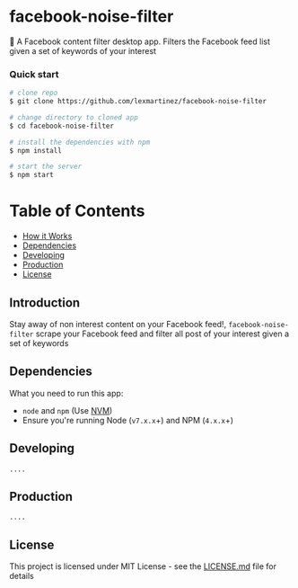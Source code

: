 # facebook-noise-filter

:fishing_pole_and_fish: A Facebook content filter desktop app. Filters the Facebook feed list given a set of keywords of your interest

### Quick start

```bash
# clone repo
$ git clone https://github.com/lexmartinez/facebook-noise-filter

# change directory to cloned app
$ cd facebook-noise-filter

# install the dependencies with npm
$ npm install

# start the server
$ npm start
```

# Table of Contents

* [How it Works](#how)
* [Dependencies](#dependencies)
* [Developing](#developing)
* [Production](#production)
* [License](#license)

 ## Introduction
 Stay away of non interest content on your Facebook feed!, `facebook-noise-filter` scrape your Facebook feed and filter all post of your interest given a set of keywords 
    
 ## Dependencies
 
 What you need to run this app:
 * `node` and `npm` (Use [NVM](https://github.com/creationix/nvm))
 * Ensure you're running Node (`v7.x.x`+) and NPM (`4.x.x`+)
 
 ## Developing
 
    ....
    
## Production

    ....

## License

This project is licensed under MIT License - see the [LICENSE.md](https://github.com/lexmartinez/facebook-noise-filter/blob/master/LICENSE.md) file for details